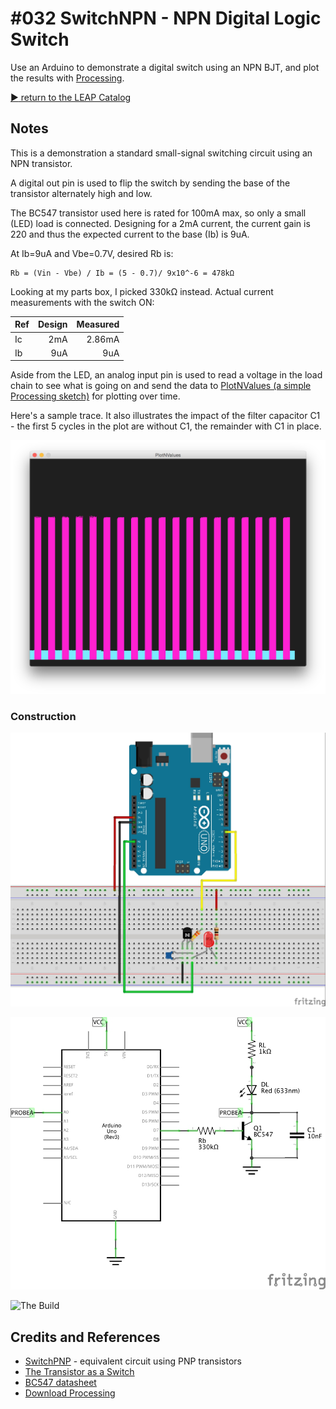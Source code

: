 # #032 SwitchNPN - NPN Digital Logic Switch

Use an Arduino to demonstrate a digital switch using an NPN BJT, and plot the results with [Processing](https://www.processing.org).


[:arrow_forward: return to the LEAP Catalog](https://leap.tardate.com)

## Notes

This is a demonstration a standard small-signal switching circuit using an NPN transistor.

A digital out pin is used to flip the switch by sending the base of the transistor alternately high and low.

The BC547 transistor used here is rated for 100mA max, so only a small (LED) load is connected.
Designing for a 2mA current, the current gain is 220 and thus the expected current to the base (Ib) is 9uA.

At Ib=9uA and Vbe=0.7V, desired Rb is:

    Rb = (Vin - Vbe) / Ib = (5 - 0.7)/ 9x10^-6 = 478kΩ

Looking at my parts box, I picked 330kΩ instead. Actual current measurements with the switch ON:

| Ref | Design | Measured |
|-----|-------:|---------:|
| Ic  | 2mA    | 2.86mA   |
| Ib  | 9uA    | 9uA      |


Aside from the LED, an analog input pin is used to read a voltage in the load chain to see what is going on and send the data to [PlotNValues (a simple Processing sketch)](../../processing/PlotNValues) for plotting over time.

Here's a sample trace. It also illustrates the impact of the filter capacitor C1 - the first 5 cycles in the plot are without C1, the remainder with C1 in place.

![processing trace](./assets/processing_trace.png?raw=true)


### Construction

![The Breadboard](./assets/SwitchNPN_bb.jpg?raw=true)

![The Schematic](./assets/SwitchNPN_schematic.jpg?raw=true)

![The Build](./assets/SwitchNPN_build.jpg?raw=true)


## Credits and References
* [SwitchPNP](../SwitchPNP) - equivalent circuit using PNP transistors
* [The Transistor as a Switch](http://www.electronics-tutorials.ws/transistor/tran_4.html)
* [BC547 datasheet](http://www.futurlec.com/Transistors/BC547.shtml)
* [Download Processing](https://www.processing.org/download/)
